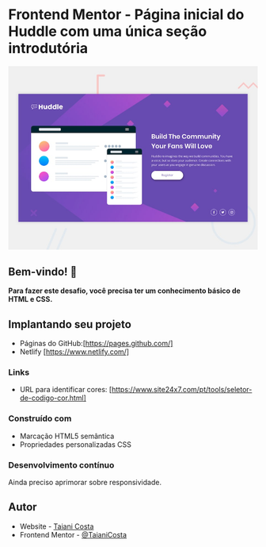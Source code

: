 # Frontend Mentor - Página inicial do Huddle com uma única seção introdutória

![Visualização do design para a página inicial do Huddle com uma única seção introdutória](./design/desktop-preview.jpg)

## Bem-vindo! 👋


**Para fazer este desafio, você precisa ter um conhecimento básico de HTML e CSS.**


## Implantando seu projeto

- Páginas do GitHub:[https://pages.github.com/]
- Netlify [https://www.netlify.com/]


### Links

- URL para identificar cores: [https://www.site24x7.com/pt/tools/seletor-de-codigo-cor.html]


### Construído com

- Marcação HTML5 semântica
- Propriedades personalizadas CSS


### Desenvolvimento contínuo

Ainda preciso aprimorar sobre responsividade.


## Autor

- Website - [Taiani Costa](https://github.com/TaianiCosta)
- Frontend Mentor - [@TaianiCosta](https://www.frontendmentor.io/profile/TaianiCosta)
